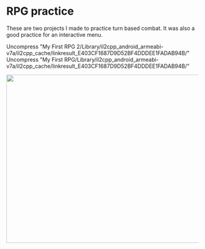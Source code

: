 # RPG practice

These are two projects I made to practice turn based combat. It was also a good practice for an interactive menu.



Uncompress "My First RPG 2/Library/il2cpp_android_armeabi-v7a/il2cpp_cache/linkresult_E403CF1687D9D52BF4DDDEE1FADAB94B/"
Uncompress "My First RPG/Library/il2cpp_android_armeabi-v7a/il2cpp_cache/linkresult_E403CF1687D9D52BF4DDDEE1FADAB94B/"

<img src="https://github.com/Olbrien/unity-rpg_turn_based_combat/blob/main/Extras/Pictures/k2RXBr.gif" width="1000" height="440"/>
